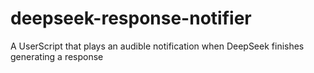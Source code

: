 # deepseek-response-notifier
A UserScript that plays an audible notification when DeepSeek finishes generating a response

